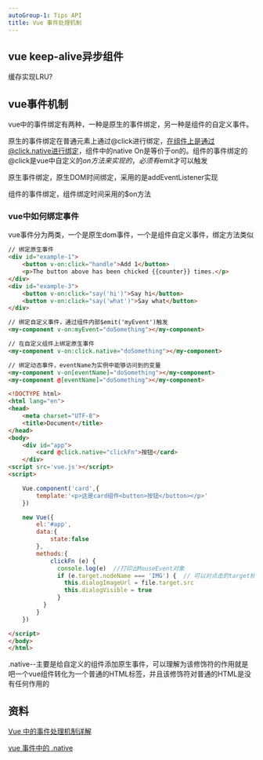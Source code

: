 ```yaml
---
autoGroup-1: Tips API
title: Vue 事件处理机制
---
```


## vue keep-alive异步组件
缓存实现LRU?

## vue事件机制
vue中的事件绑定有两种，一种是原生的事件绑定，另一种是组件的自定义事件。

原生的事件绑定在普通元素上通过@click进行绑定，在组件上是通过@click.native进行绑定，组件中的native On是等价于on的。组件的事件绑定的@click是vue中自定义的$on方法来实现的，必须有$emit才可以触发

原生事件绑定，原生DOM时间绑定，采用的是addEventListener实现

组件的事件绑定，组件绑定时间采用的$on方法

### vue中如何绑定事件
vue事件分为两类，一个是原生dom事件，一个是组件自定义事件，绑定方法类似
```html
// 绑定原生事件
<div id="example-1">
    <button v-on:click="handle">Add 1</button>
    <p>The button above has been chicked {{counter}} times.</p>
</div>
<div id="example-3">
    <button v-on:click="say('hi')">Say hi</button>
    <button v-on:click="say('what')">Say what</button>
</div>

// 绑定自定义事件，通过组件内部$emit('myEvent')触发
<my-component v-on:myEvent="doSomething"></my-component>

// 在自定义组件上绑定原生事件
<my-component v-on:click.native="doSomething"></my-component>

// 绑定动态事件，eventName为实例中能够访问到的变量
<my-component v-on[eventName]="doSomething"></my-component>
<my-component @[eventName]="doSomething"></my-component>
```

```html
<!DOCTYPE html>
<html lang="en">
<head>
    <meta charset="UTF-8">
    <title>Document</title>
</head>
<body>
    <div id="app">
        <card @click.native="clickFn">按钮</card>
    </div>
<script src='vue.js'></script>
<script>

    Vue.component('card',{
        template:'<p>这是card组件<button>按钮</button></p>'
    })

    new Vue({
        el:'#app',
        data:{
            state:false
        },
        methods:{
            clickFn (e) {
              console.log(e)  //打印出MouseEvent对象
              if (e.target.nodeName === 'IMG') {  // 可以对点击的target标签进行判断
                this.dialogImageUrl = file.target.src
                this.dialogVisible = true
              }
          }
        }
    })

</script>
</body>
</html>
```
.native--主要是给自定义的组件添加原生事件，可以理解为该修饰符的作用就是吧一个vue组件转化为一个普通的HTML标签，并且该修饰符对普通的HTML是没有任何作用的

## 资料
[Vue 中的事件处理机制详解](https://blog.csdn.net/weixin_41275295/article/details/100549145)

[vue 事件中的 .native](https://www.cnblogs.com/musicbird/p/10130312.html)
